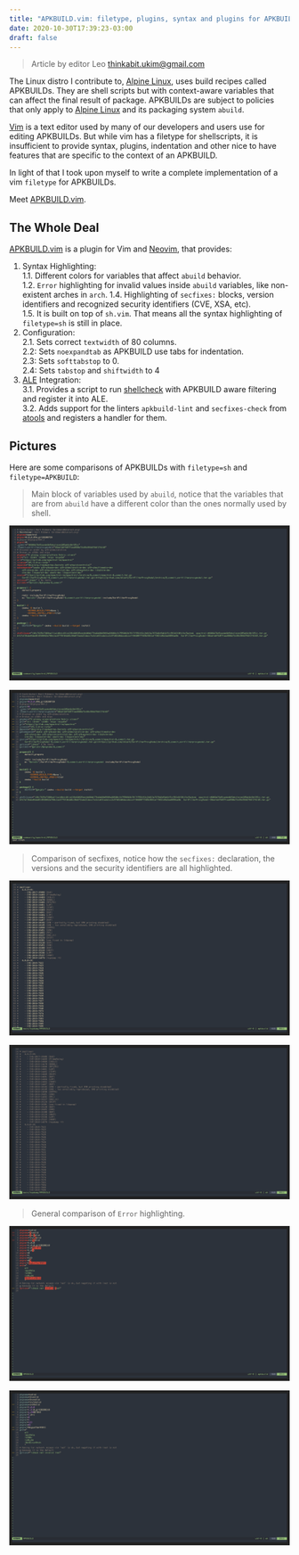 ```yaml
---
title: "APKBUILD.vim: filetype, plugins, syntax and plugins for APKBUILDs on vim"
date: 2020-10-30T17:39:23-03:00
draft: false
---
```


> Article by editor Leo <thinkabit.ukim@gmail.com>

The Linux distro I contribute to, [Alpine Linux][1], uses build recipes called
APKBUILDs. They are shell scripts but with context-aware variables that can
affect the final result of package. APKBUILDs are subject to policies that only
apply to [Alpine Linux][1] and its packaging system `abuild`.

[Vim][3] is a text editor used by many of our developers and users use for
editing APKBUILDs. But while vim has a filetype for shellscripts, it is
insufficient to provide syntax, plugins, indentation and other nice to have
features that are specific to the context of an APKBUILD.

In light of that I took upon myself to write a complete implementation of
a vim `filetype` for APKBUILDs.

Meet [APKBUILD.vim][2].

<!--more-->

## The Whole Deal

[APKBUILD.vim][2] is a plugin for Vim and [Neovim][4], that provides:

1. Syntax Highlighting:  
    1.1. Different colors for variables that affect `abuild` behavior.  
    1.2. `Error` highlighting for invalid values inside `abuild` variables, like non-existent arches in `arch`.
    1.4. Highlighting of `secfixes:` blocks, version identifiers and recognized security identifiers (CVE, XSA, etc).  
    1.5. It is built on top of `sh.vim`. That means all the syntax highlighting of `filetype=sh` is still in place.
2. Configuration:  
    2.1. Sets correct `textwidth` of 80 columns.  
    2.2: Sets `noexpandtab` as APKBUILD use tabs for indentation.  
    2.3: Sets `softtabstop` to 0.  
    2.4: Sets `tabstop` and `shiftwidth` to 4
3. [ALE][5] Integration:  
    3.1. Provides a script to run [shellcheck][6] with APKBUILD aware filtering and register it into ALE.  
    3.2. Adds support for the linters `apkbuild-lint` and `secfixes-check` from [atools][7] and registers a handler for them.

## Pictures

Here are some comparisons of APKBUILDs with `filetype=sh` and `filetype=APKBUILD`:

> Main block of variables used by `abuild`, notice that the variables that are from `abuild`
> have a different color than the ones normally used by shell.

![Main block under filetype=apkbuild](/posts/08-main-block-apkbuild.png)

![Main block under filetype=sh](/posts/08-main-block-sh.png)

> Comparison of secfixes, notice how the `secfixes:` declaration, the versions and the security
> identifiers are all highlighted.

![Secfixes under filetype=apkbuild](/posts/08-secfixes-apkbuild.png)

![Secfixes under filetype=sh](/posts/08-secfixes-sh.png)

> General comparison of `Error` highlighting.

![Errors under apkbuild](/posts/08-errors-apkbuild.png)

![Errors under sh](/posts/08-errors-sh.png)

[1]: https://alpinelinux.org
[2]: https://gitlab.alpinelinux.org/Leo/apkbuild.vim
[3]: https://www.vim.org/
[4]: https://neovim.io
[5]: https://github.com/dense-analysis/ale
[6]: https://www.shellcheck.net/
[7]: https://gitlab.alpinelinux.org/Leo/atools
